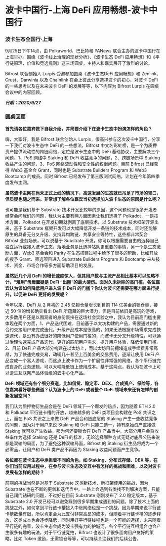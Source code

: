 # 波卡中国行-上海 DeFi 应用畅想-波卡中国行

### 波卡生态全国行·上海
9月25日下午14点，由 Polkaworld、巴比特和 PANews 联合主办的波卡中国行在上海举办。围绕《波卡线上治理的现状分析》、《波卡生态 DeFi 应用畅想》和《平行链原理、价值和竞选规则》这三场圆桌，主持人和嘉宾展开了激烈的讨论。
 
Bifrost 联合创始人 Lurpis 受邀参加圆桌《波卡生态DeFi 应用畅想》和 Zenlink、Crust、Darwinia 以及 Chainlink 在会上彼此分享选择波卡的初心、对波卡 DeFi 的一些思考以及在未来波卡 DeFi 的发展等等，以下内容为 Bifrost Lurpis 在圆桌会议中的内容回顾。

***日期：2020/9/27***

### 圆桌回顾
**首先请各位嘉宾做下自我介绍，并简要介绍下在波卡生态中扮演怎样的角色？**

嗨，大家好，我是 Bifrost 联合创始人 Lurpis，很高兴参与这次波卡中国行，分享一下我们对波卡生态中 DeFi 的一些想法，Bifrost 中文名彩虹桥，是一个为质押资产提供流动性的跨链网络，定位是波卡生态中的 DeFi 基础协议，主要解决三个问题，1、PoS 网络中 Staking  和 DeFi 收益竞争的问题，2、跨链场景中 Staking 收益产生的问题，3、PoS 网络流动性和安全性的权衡问题。目前 Bifrost 已经获得 Web3 基金会 Grant，同时也是 Substrate Builders Program 和 Web3 Bootcamp 的成员。同时 Bifrost 已经发布了第三版测试网络，计划在今年第四季度发布主网。

**虽然波卡主网在尚未正式上线的情况下，高速发展的生态就已吊足了市场的胃口，但质疑也随之而来。非常想了解各位嘉宾当初选择加入波卡生态的原因是什么呢？**

也可能是我们基于 Substrate 技术开发比较早的原因，这个问题也是很多开发者经常会问我们的问题，我认为主要有两方面因素让我们选择了 Polkadot，一是技术方面，Polkadot 在开发初期就剥离了底层技术，以 Substrate 技术框架开源出来，基于 Substrate 框架开发可以大幅降低开发一条链的技术成本，同时还能够原生的具备无分叉升级、支持异构跨链、共享安全等特性，这些都非常契合 Bifrost 业务场景，可以说基于 Substrate 开发，你可以根据需要自由的选择自己独立运行或接入波卡生态，落地业务是比选择站队更重要的事情，另一个是生态激励方面，Web3 基金会和 Parity 在生态搭建过程中给予了很多的帮助，比如开放的授予 Grant、筛选项目进入 Substrate Builders Program 和 Bootcamp 来从技术、资金、市场合作等多方面帮助项目的发展。

**虽然近几个月 DeFi 的增长速度惊人，但其用户数与主流产品相比基本可以忽略不计，“难用”毋庸置疑是 DeFi “出圈”的最大硬伤。面对久未拆除的高门槛，各位嘉宾认为该如何降低用户进入波卡  DeFi 的门槛？你认为波卡还需要在哪方面进行提升，以促进 DeFi 更好的发展呢？**

今年以来，DeFi 从 2 月初的 2.45 亿锁仓量增长到目前 114 亿美金的锁仓量，接近 50 倍的增长确实看出 DeFi 所蕴藏的巨大潜力，但是目前依旧是高玩的游戏，大多数用户还是以围观者的身份裹挟在这场社会实验之中，我认为目前高门槛主要体现在两个方面，1、产品迭代困难，目前基于以太坊构建的产品，需要通过新的合约交接用户来完成迭代，升级产品成本是很高的，如果无法根据市场需求完成快速迭代，是没有办法很好的降低用户使用门槛的，而波卡无分叉升级特性，可以通过治理快速完成产品迭代，更好的匹配用户需求，提升用户体验，降低使用门槛。2、目前 DeFi 产品大部分构建在以太坊上，而以太坊目前拥堵造成手续费非常高昂，为了快速完成交易，动辄几十甚至上百美金的交易费用，逐渐让使用 DeFi 产品变成一个富人游戏，而这点上波卡作为一个扩展性非常强的网络，各个平行链完成自身的业务逻辑，可以大幅降低链上使用成本。基于这两点，我认为在波卡上可以诞生互联网产品体验级的去中心化产品。

**DeFi 领域还有各个细分赛道，比如借贷、稳定币、DEX、合成资产、保险等，各位嘉宾看好哪些赛道？认为波卡上的 DeFi 或者整个 DeFi 领域未来还有怎样的创新发展空间？**

我们认为质押物衍生品会是在 DeFi 领域下一个爆发的热点，因为随着 ETH 2.0 和 Polkadot 平行链卡槽的开放，越来越多的 DeFi 类项目会构建在 PoS 共识之上，而在 PoS 共识之上来做 DeFi 产品会和链底层的 Staking 产生一些收益竞争的问题，因为对于用户来说 Staking 和 DeFi 只能二选一，持有原始资产直接做 Staking 就可以产生收益，那为何还要锁仓在 DeFi 产品当中，大部分用户会将收益率作为选择 Staking 还是 DeFi 的标准，无论选择哪种方式无疑对底层公链来说都是双输的局面，为了避免这种双输局面，Bifrost 的 Staking 衍生品将成为一个必需品，让用户和 DeFi 类产品不再因为 Staking 收益问题而产生竞争。

**各位都在波卡生态中承担着不同的角色，如 Staking、分布式存储、DEX 等，在你们当前应用过程中，在参与波卡生态及交互中有怎样的挑战和困难，以及对波卡发展有怎样的期待？**

前期的挑战当然是对基于 Substrate 这类新技术、新框架使用的挑战，因为 Substrate 也在不断的更新和迭代当中，一路上会遇到各类找不到解决方案，只能自己闭门钻研的问题，不过好在目前 Substrate 刚刚发布了 2.0 稳定版本，基于 Substrate 2.0 开发已经可以避免踩到很多早期集成遇到的问题。除了技术上面的挑战之外，如何拿到平行链卡槽接入中继网络也是一个挑战，因为早期来说平行链卡槽数量有限，所以肯定会为此支付非常高昂的成本，但随着平行链卡槽的逐步释放，这类成本也会逐步降低，同时用好平行链线程也是一个可能的选择，未来随着平行链的完善，波卡生态会成为波卡强有力的护城河，各个平行链互相组合也会产生很多有趣的玩法，对于平行链竞拍，Bifrost 也设计了很多面向用户友好的策略，比如 Token 激励，无需锁仓等等，可以持续关注我们的后续公告。

